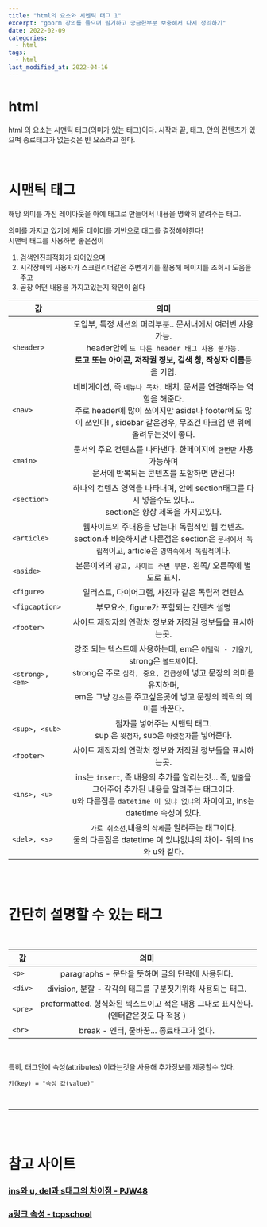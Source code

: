 ```yaml
---
title: "html의 요소와 시멘틱 태그 1"
excerpt: "goorm 강의를 들으며 필기하고 궁금한부분 보충해서 다시 정리하기"
date: 2022-02-09
categories:
  - html
tags:
  - html
last_modified_at: 2022-04-16
---
```


# html

html 의 요소는 시맨틱 태그(의미가 있는 태그)이다.
시작과 끝, 태그, 안의 컨텐츠가 있으며 종료태그가 없는것은 빈 요소라고 한다.

<br>

# 시맨틱 태그<Semantic Tag>

해당 의미를 가진 레이아웃을 아예 태그로 만들어서 내용을 명확히 알려주는 태그.

의미를 가지고 있기에 채울 데이터를 기반으로 태그를 결정해야한다!  
시맨틱 태그를 사용하면 좋은점이

1. 검색엔진최적화가 되어있으며
2. 시각장애의 사용자가 스크린리더같은 주변기기를 활용해 페이지를 조회시 도움을 주고
3. 곧장 어떤 내용을 가지고있는지 확인이 쉽다

| 값               |                                                                                                           의미                                                                                                            |
| ---------------- | :-----------------------------------------------------------------------------------------------------------------------------------------------------------------------------------------------------------------------: |
| `<header>`       |                  도입부, 특정 세션의 머리부분.. 문서내에서 여러번 사용가능.<br> header안에 `또 다른 header 태그 사용 불가능.` <br> <b>로고 또는 아이콘, 저작권 정보, 검색 창, 작성자 이름</b>등을 기입.                   |
| `<nav>`          |            네비게이션, 즉 `메뉴나 목차.` 배치. 문서를 연결해주는 역할을 해준다. <br> 주로 header에 많이 쓰이지만 aside나 footer에도 많이 쓰인다! , sidebar 같은경우, 무조건 마크업 맨 위에 올려두는것이 좋다.             |
| `<main>`         |                                                      문서의 주요 컨텐츠를 나타낸다. 한페이지에 `한번만` 사용가능하며 <br> 문서에 반복되는 콘텐츠를 포함하면 안된다!                                                       |
| `<section>`      |                                                       하나의 컨텐츠 영역을 나타내며, 안에 section태그를 다시 넣을수도 있다...<br> section은 항상 제목을 가지고있다.                                                       |
| `<article>`      |                                  웹사이트의 주내용을 담는다! 독립적인 웹 컨텐츠. <br> section과 비슷하지만 다른점은 section은 `문서에서 독립적`이고, article은 `영역속에서 독립적`이다.                                   |
| `<aside>`        |                                                                             본문이외의 `광고, 사이트 주변 부분.` 왼쪽/ 오른쪽에 별도로 표시.                                                                              |
| `<figure>`       |                                                                                      일러스트, 다이어그램, 사진과 같은 독립적 컨텐츠                                                                                      |
| `<figcaption>`   |                                                                                          부모요소, figure가 포함되는 컨텐츠 설명                                                                                          |
| `<footer>`       |                                                                                 사이트 제작자의 연락처 정보와 저작권 정보들을 표시하는곳.                                                                                 |
| `<strong>, <em>` | 강조 되는 텍스트에 사용하는데, em은 `이텔릭 - 기울기`, strong은 `볼드체`이다.<br> strong은 주로 `심각, 중요, 긴급성`에 넣고 문장의 의미를 유지하며,<br> em은 그냥 `강조`를 주고싶은곳에 넣고 문장의 맥락의 의미를 바꾼다. |
| `<sup>, <sub>`   |                                                                      첨자를 넣어주는 시맨틱 태그. <br> sup 은 `윗첨자`, sub은 `아랫첨자`를 넣어준다.                                                                      |
| `<footer>`       |                                                                                 사이트 제작자의 연락처 정보와 저작권 정보들을 표시하는곳.                                                                                 |
| `<ins>, <u>`     |                   ins는 `insert`, 즉 내용의 추가를 알리는것... 즉, `밑줄`을 그어주어 추가된 내용을 알려주는 태그이다.<br> u와 다른점은 `datetime 이 있냐 없냐`의 차이이고, ins는 datetime 속성이 있다.                    |
| `<del>, <s>`     |                                                   `가로 취소선`,내용의 `삭제`를 알려주는 태그이다.<br> 둘의 다른점은 datetime 이 있냐없냐의 차이- 위의 ins와 u와 같다.                                                    |

<br>

<br>

# 간단히 설명할 수 있는 태그

<br>

| 값      |                                          의미                                           |
| ------- | :-------------------------------------------------------------------------------------: |
| `<p>`   |                    paragraphs - 문단을 뜻하며 글의 단락에 사용된다.                     |
| `<div>` |               division, 분할 - 각각의 태그를 구분짓기위해 사용되는 태그.                |
| `<pre>` | preformatted. 형식화된 텍스트이고 적은 내용 그대로 표시한다.<br>(엔터같은것도 다 적용 ) |
| `<br>`  |                        break - 엔터, 줄바꿈... 종료태그가 없다.                         |

<br>

특히, 태그안에 속성(attributes) 이라는것을 사용해 추가정보를 제공할수 있다.

```
키(key) = "속성 값(value)"
```

<br>

---

<Br>

<Br>

# 참고 사이트

### [ins와 u, del과 s태그의 차이점 - PJW48](https://pjw48.net/wordpress/2017/03/25/html-ins-del-tag/)

### [a링크 속성 - tcpschool](http://www.tcpschool.com/html-tag-attrs/a-target)
